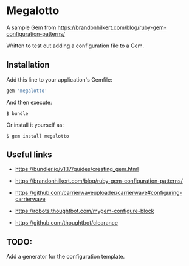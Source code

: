 # Megalotto

A sample Gem from https://brandonhilkert.com/blog/ruby-gem-configuration-patterns/

Written to test out adding a configuration file to a Gem.

## Installation

Add this line to your application's Gemfile:

```ruby
gem 'megalotto'
```

And then execute:

    $ bundle

Or install it yourself as:

    $ gem install megalotto

## Useful links

- https://bundler.io/v1.17/guides/creating_gem.html

- https://brandonhilkert.com/blog/ruby-gem-configuration-patterns/
- https://github.com/carrierwaveuploader/carrierwave#configuring-carrierwave
- https://robots.thoughtbot.com/mygem-configure-block
- https://github.com/thoughtbot/clearance

## TODO:

Add a generator for the configuration template.
